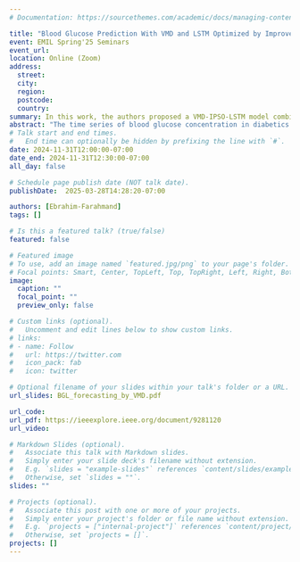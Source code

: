 ```yaml
---
# Documentation: https://sourcethemes.com/academic/docs/managing-content/

title: "Blood Glucose Prediction With VMD and LSTM Optimized by Improved Particle Swarm Optimization"
event: EMIL Spring'25 Seminars
event_url:
location: Online (Zoom)
address:
  street:
  city:
  region:
  postcode:
  country:
summary: In this work, the authors proposed a VMD-IPSO-LSTM model combining Variational Mode Decomposition and improved Particle Swarm Optimization with LSTM to enhance short-term blood glucose prediction accuracy.
abstract: "The time series of blood glucose concentration in diabetics are time-varying, nonlinear and nonstationary. To improve the accuracy of blood glucose prediction, a short-term blood glucose prediction model (VMD-IPSO-LSTM) combining variational modal decomposition (VDM) and improved Particle swarm optimization optimizing Long short-term memory network (IPSO-LSTM) was proposed. Firstly, the time series of blood glucose concentration of patients was decomposed by using VMD method to obtain the intrinsic modal functions (IMF) of blood glucose components in different frequency bands, so as to reduce the nonstationarity of blood glucose time series. Then a prediction model was established for each blood glucose component IMF by using the long and short time memory network. Since the number of neurons, learning rate and time window length of LSTM are difficult to determine, the improved PSO algorithm is used to optimize these parameters. The optimized LSTM network was used to predict each IMF, and finally the predicted subsequence was superimposed to obtain the final prediction result. The data of 56 patients were selected as experimental data from 451 patients with diabetes mellitus. The experimental results showed that the proposed VMD-IPSO-LSTM model could achieve high prediction accuracy at 30min, 45min and 60min in advance. When predicted 60 minutes in advance, compared with the LSTM, VMD-LSTM and VMDPSO-LSTM methods, the RMSE of proposed method decreased by 15.565,3.402,1.215 and the MAPE of proposed method decreased by 11.284%,2.024%, 0.834%, and the percentage of predicted values falling into the A zone increased by 23.5%,6.1% and 2.8% in the Clarke error grid, respectively. The improved accuracy of blood glucose prediction and longer prediction time can provide sufficient time for physicians and patients to control blood glucose concentrations and improve the effectiveness of diabetes treatment"
# Talk start and end times.
#   End time can optionally be hidden by prefixing the line with `#`.
date: 2024-11-31T12:00:00-07:00
date_end: 2024-11-31T12:30:00-07:00
all_day: false

# Schedule page publish date (NOT talk date).
publishDate:  2025-03-28T14:28:20-07:00

authors: [Ebrahim-Farahmand]
tags: []

# Is this a featured talk? (true/false)
featured: false

# Featured image
# To use, add an image named `featured.jpg/png` to your page's folder. 
# Focal points: Smart, Center, TopLeft, Top, TopRight, Left, Right, BottomLeft, Bottom, BottomRight.
image:
  caption: ""
  focal_point: ""
  preview_only: false

# Custom links (optional).
#   Uncomment and edit lines below to show custom links.
# links:
# - name: Follow
#   url: https://twitter.com
#   icon_pack: fab
#   icon: twitter

# Optional filename of your slides within your talk's folder or a URL.
url_slides: BGL_forecasting_by_VMD.pdf

url_code:
url_pdf: https://ieeexplore.ieee.org/document/9281120
url_video:

# Markdown Slides (optional).
#   Associate this talk with Markdown slides.
#   Simply enter your slide deck's filename without extension.
#   E.g. `slides = "example-slides"` references `content/slides/example-slides.md`.
#   Otherwise, set `slides = ""`.
slides: ""

# Projects (optional).
#   Associate this post with one or more of your projects.
#   Simply enter your project's folder or file name without extension.
#   E.g. `projects = ["internal-project"]` references `content/project/deep-learning/index.md`.
#   Otherwise, set `projects = []`.
projects: []
---
```

